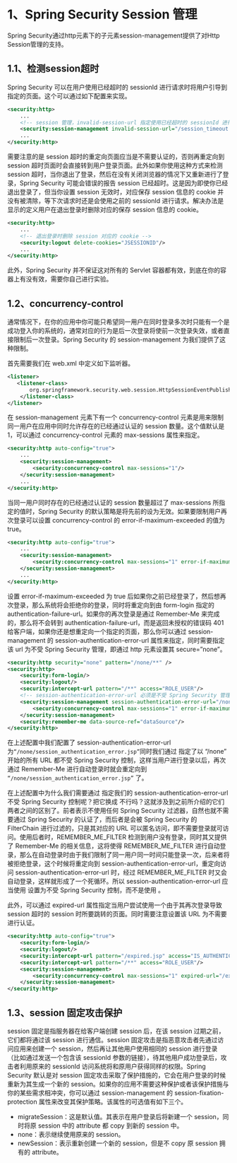 # 1、Spring Security Session 管理

Spring Security通过http元素下的子元素session-management提供了对Http Session管理的支持。

## 1.1、检测session超时

Spring Security 可以在用户使用已经超时的 sessionId 进行请求时将用户引导到指定的页面。这个可以通过如下配置来实现。

```xml
<security:http>
    ...
    <!-- session 管理，invalid-session-url 指定使用已经超时的 sessionId 进行请求需要重定向的页面 -->
    <security:session-management invalid-session-url="/session_timeout.jsp"/>
    ...
</security:http>
```

需要注意的是 session 超时的重定向页面应当是不需要认证的，否则再重定向到 session 超时页面时会直接转到用户登录页面。此外如果你使用这种方式来检测 session 超时，当你退出了登录，然后在没有关闭浏览器的情况下又重新进行了登录，Spring Security 可能会错误的报告 session 已经超时。这是因为即使你已经退出登录了，但当你设置 session 无效时，对应保存 session 信息的 cookie 并没有被清除，等下次请求时还是会使用之前的 sessionId 进行请求。解决办法是显示的定义用户在退出登录时删除对应的保存 session 信息的 cookie。

```xml
<security:http>
    ...
    <!-- 退出登录时删除 session 对应的 cookie -->
    <security:logout delete-cookies="JSESSIONID"/>
    ...
</security:http>
```

此外，Spring Security 并不保证这对所有的 Servlet 容器都有效，到底在你的容器上有没有效，需要你自己进行实验。

## 1.2、concurrency-control

通常情况下，在你的应用中你可能只希望同一用户在同时登录多次时只能有一个是成功登入你的系统的，通常对应的行为是后一次登录将使前一次登录失效，或者直接限制后一次登录。Spring Security 的 session-management 为我们提供了这种限制。

首先需要我们在 web.xml 中定义如下监听器。

```xml
<listener>
   <listener-class>
       org.springframework.security.web.session.HttpSessionEventPublisher
    </listener-class>
</listener>
```

在 session-management 元素下有一个 concurrency-control 元素是用来限制同一用户在应用中同时允许存在的已经通过认证的 session 数量。这个值默认是 1，可以通过 concurrency-control 元素的 max-sessions 属性来指定。

```xml
<security:http auto-config="true">
    ...
    <security:session-management>
        <security:concurrency-control max-sessions="1"/>
    </security:session-management>
    ...
</security:http>
```

当同一用户同时存在的已经通过认证的 session 数量超过了 max-sessions 所指定的值时，Spring Security 的默认策略是将先前的设为无效。如果要限制用户再次登录可以设置 concurrency-control 的 error-if-maximum-exceeded 的值为 true。

```xml
<security:http auto-config="true">
    ...
    <security:session-management>
        <security:concurrency-control max-sessions="1" error-if-maximum-exceeded="true"/>
    </security:session-management>
    ...
</security:http>
```

设置 error-if-maximum-exceeded 为 true 后如果你之前已经登录了，然后想再次登录，那么系统将会拒绝你的登录，同时将重定向到由 form-login 指定的 authentication-failure-url。如果你的再次登录是通过 Remember-Me 来完成的，那么将不会转到 authentication-failure-url，而是返回未授权的错误码 401 给客户端，如果你还是想重定向一个指定的页面，那么你可以通过 session-management 的 session-authentication-error-url 属性来指定，同时需要指定该 url 为不受 Spring Security 管理，即通过 http 元素设置其 secure=”none”。

```xml
<security:http security="none" pattern="/none/**" />
<security:http>
    <security:form-login/>
    <security:logout/>
    <security:intercept-url pattern="/**" access="ROLE_USER"/>
    <!-- session-authentication-error-url 必须是不受 Spring Security 管理的 -->
    <security:session-management session-authentication-error-url="/none/session_authentication_error.jsp">
        <security:concurrency-control max-sessions="1" error-if-maximum-exceeded="true"/>
    </security:session-management>
    <security:remember-me data-source-ref="dataSource"/>
</security:http>
```

在上述配置中我们配置了 session-authentication-error-url 为`“/none/session_authentication_error.jsp”`同时我们通过 指定了以 “/none” 开始的所有 URL 都不受 Spring Security 控制，这样当用户进行登录以后，再次通过 Remember-Me 进行自动登录时就会重定向到 `“/none/session_authentication_error.jsp”` 了。

在上述配置中为什么我们需要通过 指定我们的 session-authentication-error-url 不受 Spring Security 控制呢？把它换成 不行吗？这就涉及到之前所介绍的它们两者之间的区别了。前者表示不使用任何 Spring Security 过滤器，自然也就不需要通过 Spring Security 的认证了，而后者是会被 Spring Security 的 FilterChain 进行过滤的，只是其对应的 URL 可以匿名访问，即不需要登录就可访问。使用后者时，REMEMBER_ME_FILTER 检测到用户没有登录，同时其又提供了 Remember-Me 的相关信息，这将使得 REMEMBER_ME_FILTER 进行自动登录，那么在自动登录时由于我们限制了同一用户同一时间只能登录一次，后来者将被拒绝登录，这个时候将重定向到 session-authentication-error-url，重定向访问 session-authentication-error-url 时，经过 REMEMBER_ME_FILTER 时又会自动登录，这样就形成了一个死循环。所以 session-authentication-error-url 应当使用 设置为不受 Spring Security 控制，而不是使用 。

此外，可以通过 expired-url 属性指定当用户尝试使用一个由于其再次登录导致 session 超时的 session 时所要跳转的页面。同时需要注意设置该 URL 为不需要进行认证。

```xml
<security:http auto-config="true">
    <security:form-login/>
    <security:logout/>
    <security:intercept-url pattern="/expired.jsp" access="IS_AUTHENTICATED_ANONYMOUSLY"/>
    <security:intercept-url pattern="/**" access="ROLE_USER"/>
    <security:session-management>
        <security:concurrency-control max-sessions="1" expired-url="/expired.jsp" />
    </security:session-management>
</security:http>
```

## 1.3、session 固定攻击保护

session 固定是指服务器在给客户端创建 session 后，在该 session 过期之前，它们都将通过该 session 进行通信。session 固定攻击是指恶意攻击者先通过访问应用来创建一个 session，然后再让其他用户使用相同的 session 进行登录（比如通过发送一个包含该 sessionId 参数的链接），待其他用户成功登录后，攻击者利用原来的 sessionId 访问系统将和原用户获得同样的权限。Spring Security 默认是对 session 固定攻击采取了保护措施的，它会在用户登录的时候重新为其生成一个新的 session。如果你的应用不需要这种保护或者该保护措施与你的某些需求相冲突，你可以通过 session-management 的 session-fixation-protection 属性来改变其保护策略。该属性的可选值有如下三个。

- migrateSession：这是默认值。其表示在用户登录后将新建一个 session，同时将原 session 中的 attribute 都 copy 到新的 session 中。
- none：表示继续使用原来的 session。
- newSession：表示重新创建一个新的 session，但是不 copy 原 session 拥有的 attribute。